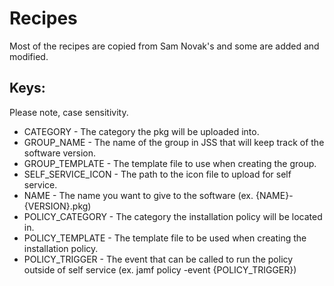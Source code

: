 # Recipes

Most of the recipes are copied from Sam Novak's and some are added and modified.

<h2>Keys:</h2>

Please note, case sensitivity.
* CATEGORY - The category the pkg will be uploaded into.
* GROUP_NAME - The name of the group in JSS that will keep track of the software version.
* GROUP_TEMPLATE - The template file to use when creating the group.
* SELF_SERVICE_ICON - The path to the icon file to upload for self service.
* NAME - The name you want to give to the software (ex. {NAME}-{VERSION}.pkg)
* POLICY_CATEGORY - The category the installation policy will be located in.
* POLICY_TEMPLATE - The template file to be used when creating the installation policy.
* POLICY_TRIGGER - The event that can be called to run the policy outside of self service (ex. jamf policy -event {POLICY_TRIGGER})
